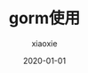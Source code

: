 ---
# 这是文章的标题
title: gorm使用

# 这是侧边栏的顺序
order: 1
# 设置作者
author: xiaoxie
# 设置写作时间
date: 2020-01-01

# 一个页面可以有多个标签
tag:
  - golang

# 此页面会出现在星标文章中
star: true
---